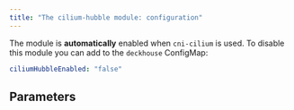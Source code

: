 ```yaml
---
title: "The cilium-hubble module: configuration"
---
```


The module is **automatically** enabled when `cni-cilium` is used.
To disable this module you can add to the `deckhouse` ConfigMap:

```yaml
ciliumHubbleEnabled: "false"
```

## Parameters

<!-- SCHEMA -->
